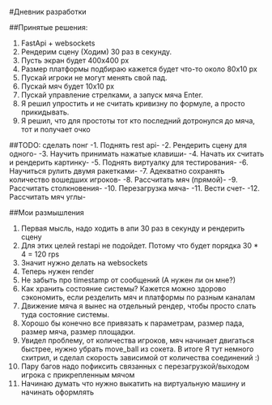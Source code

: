 #Дневник разработки

##Принятые решения:
1. FastApi + websockets
2. Рендерим сцену (Ходим) 30 раз в секунду.
3. Пусть экран будет 400х400 px
4. Размер платформы подбираю кажется будет что-то около 80х10 px
5. Пускай игроки не могут менять свой пад.
6. Пускай мяч будет 10х10 px
7. Пускай управление стрелками, а запуск мяча Enter.
8. Я решил упростить и не считать кривизну по формуле, а просто прикидывать.
9. Я решил, что для простоты тот кто последний дотронулся до мяча, тот и получает очко


##TODO: сделать понг
-1. Поднять rest api-
-2. Рендерить сцену для одного-
-3. Научить принимать нажатые клавиши-
-4. Начать их считать и рендерить картинку-
-5. Поднять виртуалку для тестирования-
-6. Научиться рулить двумя ракетками-
-7. Адекватно сохранять количество вошедших игроков-
-8. Рассчитать мяч (прямой)-
-9. Рассчитать столкновения-
-10. Перезагрузка мяча-
-11. Вести счет-
-12. Рассчитать мяч углы-

##Мои размышления
1. Первая мысль, надо ходить в апи 30 раз в секунду и рендерить сцену
2. Для этих целей restapi не подойдет. Потому что будет порядка 30 * 4 = 120 rps
3. Значит нужно делать на websockets
4. Теперь нужен render
5. Не забыть про timestamp от сообщений (А нужен ли он мне?)
6. Как хранить состояние системы? Кажется можно здорово сэкономить, если резделить мяч и платформы по разным каналам
7. Движение мяча я вынес на отдельный рендер, чтобы просто слать туда состояние системы.
8. Хорошо бы конечно все привязать к параметрам, размер пада, размер мяча, размер площадки.
9. Увидел проблему, от количества игроков, мяч начинает двигаться быстрее, нужно убрать move_ball из сокета.
В итоге Я тут немного схитрил, и сделал скорость зависимой от количества соединений :)
10. Пару багов надо пофиксить связанных с перезагрузкой/выходом игрока с прикрепленным мячом
11. Начинаю думать что нужно выкатить на виртуальную машину и начинать оформлять